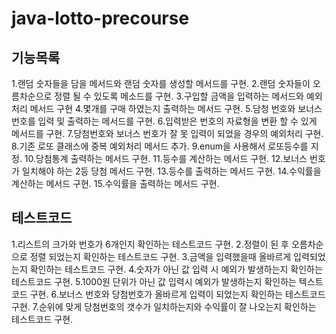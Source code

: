 # java-lotto-precourse
## 기능목록
1.랜덤 숫자들을 담을 메서드와 랜덤 숫자를 생성할 메서드를 구현.
2.랜덤 숫자들이 오름차순으로 정렬 될 수 있도록 메소드를 구현.
3.구입할 금액을 입력하는 메서드와 예외처리 메서드 구현
4.몇개를 구매 하였는지 출력하는 메서드 구현.
5.담청 번호와 보너스 번호를 입력 및 출력하는 메서드를 구현.
6.입력받은 번호의 자료형을 변환 할 수 있게 메서드를 구현.
7.당첨번호와 보너스 번호가 잘 못 입력이 되었을 경우의 예외처리 구현.
8.기존 로또 클래스에 중복 예외처리 메서드 추가.
9.enum을 사용해서 로또등수를 지정.
10.당첨통계 출력하는 메서드 구현.
11.등수를 계산하는 메서드 구현.
12.보너스 번호가 일치해야 하는 2등 당첨 메서드 구현.
13.등수를 출력하는 메서드 구현.
14.수익률을 계산하는 메서드 구현.
15.수익률을 출력하는 메서드 구현.
## 테스트코드
1.리스트의 크가와 번호가 6개인지 확인하는 테스트코드 구현.
2.정렬이 된 후 오름차순으로 정렬 되었는지 확인하는 테스트코드 구현.
3.금액을 입력했을때 올바르게 입력되었는지 확인하는 테스트코드 구현.
4.숫자가 아닌 값 입력 시 예외가 발생하는지 확인하는 테스트코드 구현.
5.1000원 단위가 아닌 값 입력시 예외가 발생하는지 확인하는 텍스트코드 구현.
6.보너스 번호와 당첨번호가 올바르게 입력이 되었는지 확인하는 테스트코드 구현.
7.순위에 맞게 당첨번호의 갯수가 일치하는지와 수익률이 잘 나오는지 확인하는 테스트코드 구현.
